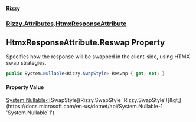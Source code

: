 #### [Rizzy](index 'index')
### [Rizzy.Attributes](Rizzy.Attributes 'Rizzy.Attributes').[HtmxResponseAttribute](Rizzy.Attributes.HtmxResponseAttribute 'Rizzy.Attributes.HtmxResponseAttribute')

## HtmxResponseAttribute.Reswap Property

Specifies how the response will be swapped in the client-side, using HTMX swap strategies.

```csharp
public System.Nullable<Rizzy.SwapStyle> Reswap { get; set; }
```

#### Property Value
[System.Nullable&lt;](https://docs.microsoft.com/en-us/dotnet/api/System.Nullable-1 'System.Nullable`1')[SwapStyle](Rizzy.SwapStyle 'Rizzy.SwapStyle')[&gt;](https://docs.microsoft.com/en-us/dotnet/api/System.Nullable-1 'System.Nullable`1')